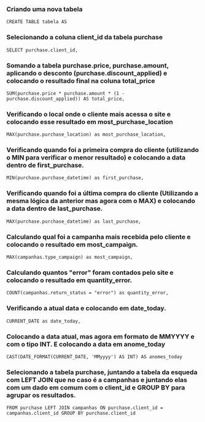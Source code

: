 
### Criando uma nova tabela
``` CREATE TABLE tabela AS ```




### Selecionando a coluna client_id da tabela purchase
```SELECT purchase.client_id,```


### Somando a tabela purchase.price, purchase.amount, aplicando o desconto (purchase.discount_applied) e colocando o resultado final na coluna total_price
```SUM(purchase.price * purchase.amount * (1 - purchase.discount_applied)) AS total_price,```


### Verificando o local onde o cliente mais acessa o site e colocando esse resultado em most_purchase_location
```MAX(purchase.purchase_location) as most_purchase_location,```
 

 ### Verificando quando foi a primeira compra do cliente (utilizando o MIN para verificar o menor resultado) e colocando a data dentro de first_purchase.
```MIN(purchase.purchase_datetime) as first_purchase,```


### Verificando quando foi a última compra do cliente (Utilizando a mesma lógica da anterior mas agora com o MAX) e colocando a data dentro de last_purchase.
```MAX(purchase.purchase_datetime) as last_purchase,```

### Calculando qual foi a campanha mais recebida pelo cliente e colocando o resultado em most_campaign.
```MAX(campanhas.type_campaign) as most_campaign,```


### Calculando quantos "error" foram contados pelo site e colocando o resultado em quantity_error.
```COUNT(campanhas.return_status = "error") as quantity_error,```

### Verificando a atual data e colocando em date_today.
```CURRENT_DATE as date_today,```

### Colocando a data atual, mas agora em formato de MMYYYY e com o tipo INT. E colocando a data em anome_today
```CAST(DATE_FORMAT(CURRENT_DATE, 'MMyyyy') AS INT) AS anomes_today```


 ### Selecionando a tabela purchase, juntando a tabela da esqueda com LEFT JOIN que no caso é a campanhas e juntando elas com um dado em comum com o client_id e GROUP BY para agrupar os resultados.
```FROM purchase LEFT JOIN campanhas ON purchase.client_id = campanhas.client_id GROUP BY purchase.client_id```